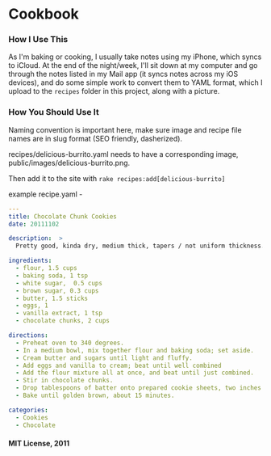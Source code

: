 # Cookbook

### How I Use This
As I'm baking or cooking, I usually take notes using my iPhone, which syncs to iCloud. At the end of the night/week, I'll sit down at my computer and go through the notes listed in my Mail app (it syncs notes across my iOS devices), and do some simple work to convert them to YAML format, which I upload to the `recipes` folder in this project, along with a picture.

### How You Should Use It
Naming convention is important here, make sure image and recipe file names are in slug format (SEO friendly, dasherized).

recipes/delicious-burrito.yaml needs to have a corresponding image, public/images/delicious-burrito.png.

Then add it to the site with `rake recipes:add[delicious-burrito]`

example recipe.yaml -
```yaml
---
title: Chocolate Chunk Cookies
date: 20111102

description:  >
  Pretty good, kinda dry, medium thick, tapers / not uniform thickness. Very dry after several days, maybe because of nuts?

ingredients:
  - flour, 1.5 cups
  - baking soda, 1 tsp
  - white sugar,  0.5 cups
  - brown sugar, 0.3 cups
  - butter, 1.5 sticks
  - eggs, 1
  - vanilla extract, 1 tsp
  - chocolate chunks, 2 cups

directions:
  - Preheat oven to 340 degrees.
  - In a medium bowl, mix together flour and baking soda; set aside.
  - Cream butter and sugars until light and fluffy.
  - Add eggs and vanilla to cream; beat until well combined
  - Add the flour mixture all at once, and beat until just combined.
  - Stir in chocolate chunks.
  - Drop tablespoons of batter onto prepared cookie sheets, two inches apart.
  - Bake until golden brown, about 15 minutes.

categories:
  - Cookies
  - Chocolate
```

#### MIT License, 2011
